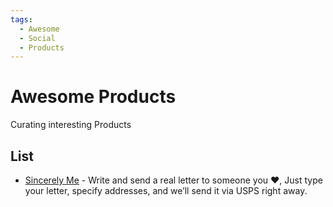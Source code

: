 ```yaml
---
tags:
  - Awesome
  - Social
  - Products
---
```


# Awesome Products

Curating interesting Products

## List

- [Sincerely Me](https://www.sincerelyme.us/) - Write and send a real letter to someone you ❤️, Just type your letter, specify addresses, and we’ll send it via USPS right away.
